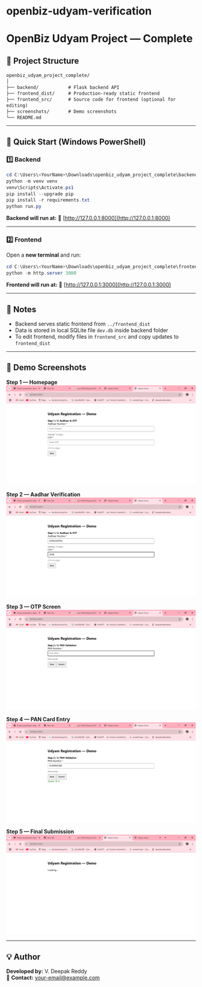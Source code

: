 # openbiz-udyam-verification

# OpenBiz Udyam Project — Complete

## 📂 Project Structure
```
openbiz_udyam_project_complete/
│
├── backend/           # Flask backend API
├── frontend_dist/     # Production-ready static frontend
├── frontend_src/      # Source code for frontend (optional for editing)
├── screenshots/       # Demo screenshots
└── README.md
```

---

## 🚀 Quick Start (Windows PowerShell)

### 1️⃣ Backend
```powershell
cd C:\Users\<YourName>\Downloads\openbiz_udyam_project_complete\backend
python -m venv venv
venv\Scripts\Activate.ps1
pip install --upgrade pip
pip install -r requirements.txt
python run.py
```
**Backend will run at:** 🔗 [http://127.0.0.1:8000](http://127.0.0.1:8000)

---

### 2️⃣ Frontend
Open a **new terminal** and run:
```powershell
cd C:\Users\<YourName>\Downloads\openbiz_udyam_project_complete\frontend_dist
python -m http.server 3000
```
**Frontend will run at:** 🔗 [http://127.0.0.1:3000](http://127.0.0.1:3000)

---

## 📝 Notes
- Backend serves static frontend from `../frontend_dist`
- Data is stored in local SQLite file `dev.db` inside backend folder
- To edit frontend, modify files in `frontend_src` and copy updates to `frontend_dist`

---

## 📸 Demo Screenshots

**Step 1 — Homepage**  
![Step 1](screenshots/step1.png)

**Step 2 — Aadhar Verification**  
![Step 2](screenshots/step2.png)

**Step 3 — OTP Screen**  
![Step 3](screenshots/step3.png)

**Step 4 — PAN Card Entry**  
![Step 4](screenshots/step4.png)

**Step 5 — Final Submission**  
![Step 5](screenshots/step5.png)

---

## 💡 Author
**Developed by:** V. Deepak Reddy  
📧 **Contact:** your-email@example.com

